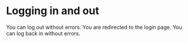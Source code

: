 # Logging in and out

<simple-checklist>
<step>You can log out without errors.</step>
<step>You are redirected to the login page.</step>
<step>You can log back in without errors.</step>
</simple-checklist>